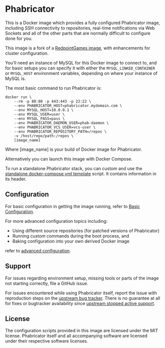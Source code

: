 # Phabricator

This is a Docker image which provides a fully configured Phabricator image, including SSH connectivity to repositories, real-time notifications via Web Sockets and all of the other parts that are normally difficult to configure done for you.

This image is a fork of a [RedpointGames image](https://github.com/RedpointGames/phabricator), with enhancements for cluster configuration.

You'll need an instance of MySQL for this Docker image to connect to, and for basic setups you can specify it with either the `MYSQL_LINKED_CONTAINER` or `MYSQL_HOST` environment variables, depending on where your instance of MySQL is.

The most basic command to run Phabricator is:

```
docker run \
    --rm -p 80:80 -p 443:443 -p 22:22 \
    --env PHABRICATOR_HOST=phabricator.mydomain.com \
    --env MYSQL_HOST=10.0.0.1 \
    --env MYSQL_USER=user \
    --env MYSQL_PASS=pass \
    --env PHABRICATOR_DAEMON_USER=phab-daemon \
    --env PHABRICATOR_VCS_USER=vcs-user \
    --env PHABRICATOR_REPOSITORY_PATH=/repos \
    -v /host/repo/path:/repos \
    [image_name]
```
Where [image_name] is your build of Docker image for Phabricator.

Alternatively you can launch this image with Docker Compose.

To run a standalone Phabricator stack, you can custom and use the [standalone docker-compose.yml template](https://github.com/arcadien/docker-phabricator/blob/master/docker-compose.yml.standalone) script. It contains information in its header.

## Configuration

For basic configuration in getting the image running, refer to [Basic Configuration](https://github.com/arcadien/docker-phabricator/blob/master/BASIC-CONFIG.md).

For more advanced configuration topics including:

* Using different source repositories (for patched versions of Phabricator)
* Running custom commands during the boot process, and
* Baking configuration into your own derived Docker image

refer to [advanced configuration](https://github.com/arcadien/docker-phabricator/blob/master/ADVANCED-CONFIG.md).

## Support

For issues regarding environment setup, missing tools or parts of the image not starting correctly, file a GitHub issue.

For issues encountered while using Phabricator itself, report the issue with reproduction steps on the [upstream bug tracker](https://secure.phabricator.com/book/phabcontrib/article/bug_reports/).
There is no guarantee at all for fixes or bugtracker availability since [upstream stopped active support](https://admin.phacility.com/phame/post/view/11/phacility_is_winding_down_operations/).

## License

The configuration scripts provided in this image are licensed under the MIT license.  Phabricator itself and all accompanying software are licensed under their respective software licenses.
